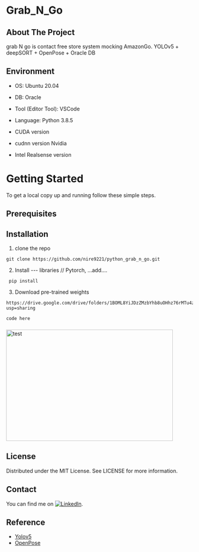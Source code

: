 # Grab_N_Go 
## About The Project
grab N go is contact free store system mocking AmazonGo. 
YOLOv5 + deepSORT + OpenPose + Oracle DB

## Environment
* OS: Ubuntu 20.04
* DB: Oracle
* Tool (Editor Tool): VSCode
* Language: Python 3.8.5

* CUDA version 
* cudnn version  Nvidia 
* Intel Realsense version


# Getting Started
To get a local copy up and running follow these simple steps.
## Prerequisites


## Installation
1. clone the repo
<pre><code>git clone https://github.com/nire9221/python_grab_n_go.git</code></pre>

2. Install --- libraries // Pytorch, ...add....
<pre><code> pip install </code></pre>

3. Download pre-trained weights
<pre><code>https://drive.google.com/drive/folders/1BOML8YiJDzZMzbYhb8uOHhz76rMTu4zv?usp=sharing</code></pre>

```
code here
```

### 
<img src="/path/to/img.jpg" width="450px" height="300px" title="px(픽셀) 크기 설정" alt="test"></img><br/>


## License
Distributed under the MIT License. See LICENSE for more information.

## Contact 
<!-- Actual text -->
You can find me on [![LinkedIn][2.2]][2].
<!-- Icons -->
[1.2]: http://i.imgur.com/wWzX9uB.png (twitter icon without padding)
[2.2]: https://raw.githubusercontent.com/MartinHeinz/MartinHeinz/master/linkedin-3-16.png (LinkedIn icon without padding)
<!-- Links to your social media accounts -->
[1]: https://twitter.com/Martin_Heinz_
[2]: https://www.linkedin.com/in/jinyoung-kang-43478083/


## Reference </br>
* [Yolov5](https://github.com/ultralytics/yolov5, "Yolov5") </br>
* [OpenPose](https://github.com/Daniil-Osokin/lightweight-human-pose-estimation.pytorch, "OpenPose")



